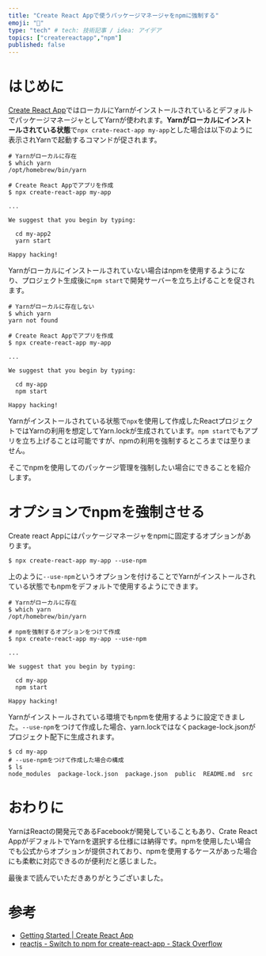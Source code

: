 ```yaml
---
title: "Create React Appで使うパッケージマネージャをnpmに強制する"
emoji: "💼"
type: "tech" # tech: 技術記事 / idea: アイデア
topics: ["createreactapp","npm"]
published: false
---
```


# はじめに

[Create React App](https://create-react-app.dev/)ではローカルにYarnがインストールされているとデフォルトでパッケージマネージャとしてYarnが使われます。**Yarnがローカルにインストールされている状態**で`npx crate-react-app my-app`とした場合は以下のように表示されYarnで起動するコマンドが促されます。

```shell
# Yarnがローカルに存在
$ which yarn
/opt/homebrew/bin/yarn

# Create React Appでアプリを作成
$ npx create-react-app my-app

...

We suggest that you begin by typing:

  cd my-app2
  yarn start

Happy hacking!
```

Yarnがローカルにインストールされていない場合はnpmを使用するようになり、プロジェクト生成後に`npm start`で開発サーバーを立ち上げることを促されます。

```shell
# Yarnがローカルに存在しない
$ which yarn
yarn not found

# Create React Appでアプリを作成
$ npx create-react-app my-app

...

We suggest that you begin by typing:

  cd my-app
  npm start

Happy hacking!
```

Yarnがインストールされている状態で`npx`を使用して作成したReactプロジェクトではYarnの利用を想定してYarn.lockが生成されています。`npm start`でもアプリを立ち上げることは可能ですが、npmの利用を強制するところまでは至りません。

そこでnpmを使用してのパッケージ管理を強制したい場合にできることを紹介します。

# オプションでnpmを強制させる

Create react Appにはパッケージマネージャをnpmに固定するオプションがあります。

```shell
$ npx create-react-app my-app --use-npm
```

上のように`--use-npm`というオプションを付けることでYarnがインストールされている状態でもnpmをデフォルトで使用するようにできます。

```shell
# Yarnがローカルに存在
$ which yarn
/opt/homebrew/bin/yarn

# npmを強制するオプションをつけて作成
$ npx create-react-app my-app --use-npm

...

We suggest that you begin by typing:

  cd my-app
  npm start

Happy hacking!

```

Yarnがインストールされている環境でもnpmを使用するように設定できました。`--use-npm`をつけて作成した場合、yarn.lockではなくpackage-lock.jsonがプロジェクト配下に生成されます。

```shell
$ cd my-app
# --use-npmをつけて作成した場合の構成
$ ls
node_modules  package-lock.json  package.json  public  README.md  src
```

# おわりに

YarnはReactの開発元であるFacebookが開発していることもあり、Crate React AppがデフォルトでYarnを選択する仕様には納得です。npmを使用したい場合でも公式からオプションが提供されており、npmを使用するケースがあった場合にも柔軟に対応できるのが便利だと感じました。

最後まで読んでいただきありがとうございました。

# 参考

- [Getting Started | Create React App](https://create-react-app.dev/docs/getting-started/#selecting-a-package-manager)
- [reactjs - Switch to npm for create-react-app - Stack Overflow](https://stackoverflow.com/questions/51048173/switch-to-npm-for-create-react-app)